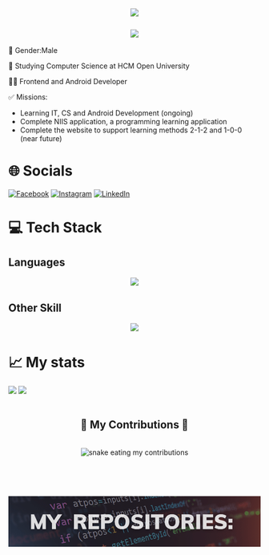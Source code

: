 <div align="center">

<h1 align="center">
    <img src="https://readme-typing-svg.herokuapp.com/?font=Righteous&size=35&center=true&vCenter=true&width=500&height=70&duration=4000&lines=Hello+There!;+I'm+Xuan+Thien!;" />
</h1>
    <img src='https://quotes-github-readme.vercel.app/api?type=horizontal&theme=nord'/>
</div>

<div>
    <p>🧑 Gender:Male</p>
    <p>🎒 Studying Computer Science at HCM Open University</p>
    <p>🧑‍💻 Frontend and Android Developer</p>
    <p>✅ Missions:</p>
    <ul>
        <li>Learning IT, CS and Android Development (ongoing)</li>
        <li>Complete NIIS application, a programming learning application</li>
        <li>Complete the website to support learning methods 2-1-2 and 1-0-0 (near future)</li>
    </ul>
</div>

# 🌐 Socials
[![Facebook](https://img.shields.io/badge/Facebook-%231877F2.svg?logo=Facebook&logoColor=white)](https://facebook.com/thien070904) [![Instagram](https://img.shields.io/badge/Instagram-%23E4405F.svg?logo=Instagram&logoColor=white)](https://www.instagram.com/thien_070904/) [![LinkedIn](https://img.shields.io/badge/LinkedIn-%230077B5.svg?logo=linkedin&logoColor=white)](https://linkedin.com/in/) 

# 💻 Tech Stack
## Languages
<div align="center">
    <img src="https://skillicons.dev/icons?i=c++,javascript,java,dart" /><br>
</div>

## Other Skill
<div align="center">
    <img src="https://skillicons.dev/icons?i=react,bootstrap,vscode,github,git,nvim" />
    <br>
</div>

# 📈 My stats

<div>
    <img src='https://github-readme-stats.vercel.app/api?username=thien0709&include_all_commits=true&show_icons=true&theme=tokyonight' height="175em" />
    <img src="https://github-readme-stats.vercel.app/api/top-langs/?username=thien0709&layout=compact&theme=tokyonight" height="175em" />
</div>

<br/>

<div align="center">
  <h2>🐍 My Contributions 🐍</h2>
  <br>
  <img alt="snake eating my contributions" src="https://github.com/thien0709/thien0709/blob/output/github-contribution-grid-snake.svg" />
  
  <br/><br/><br/>
</div>

![Image](projects.png "project")

